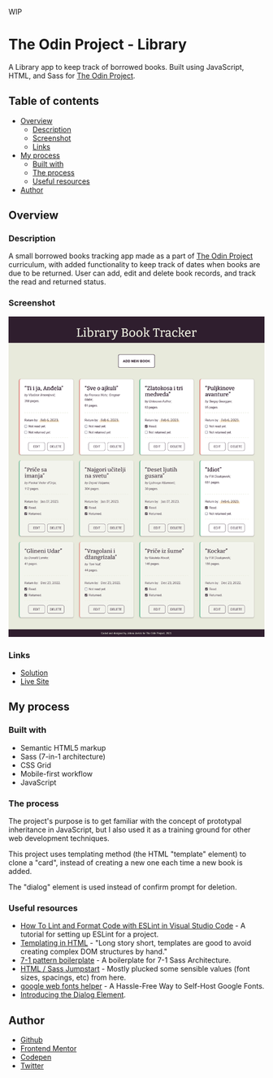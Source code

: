 WIP

# The Odin Project - Library

A Library app to keep track of borrowed books. Built using JavaScript, HTML, and Sass for [The Odin Project](https://www.theodinproject.com).

## Table of contents

- [Overview](#overview)
  - [Description](#description)
  - [Screenshot](#screenshot)
  - [Links](#links)
- [My process](#my-process)
  - [Built with](#built-with)
  - [The process](#the-process)
  - [Useful resources](#useful-resources)
- [Author](#author)

## Overview

### Description

A small borrowed books tracking app made as a part of [The Odin Project](https://www.theodinproject.com) curriculum, with added functionality to keep track of dates when books are due to be returned. User can add, edit and delete book records, and track the read and returned status.

### Screenshot

![](screenshot.png)

### Links

- [Solution](https://github.com/je-jo/library)
- [Live Site](https://je-jo.github.io/library/)

## My process

### Built with

- Semantic HTML5 markup
- Sass (7-in-1 architecture)
- CSS Grid
- Mobile-first workflow
- JavaScript

### The process

The project's purpose is to get familiar with the concept of prototypal inheritance in JavaScript, but I also used it as a training ground for other web development techniques.

This project uses templating method (the HTML "template" element) to clone a "card", instead of creating a new one each time a new book is added. 

The "dialog" element is used instead of confirm prompt for deletion.

### Useful resources

- [How To Lint and Format Code with ESLint in Visual Studio Code](https://www.digitalocean.com/community/tutorials/linting-and-formatting-with-eslint-in-vs-code) - A tutorial for setting up ESLint for a project.
- [Templating in HTML](https://kittygiraudel.com/2022/09/30/templating-in-html/) - "Long story short, templates are good to avoid creating complex DOM structures by hand."
- [7-1 pattern boilerplate](https://github.com/KittyGiraudel/sass-boilerplate/tree/master/stylesheets) - A boilerplate for 7-1 Sass Architecture.
- [HTML / Sass Jumpstart]() - Mostly plucked some sensible values (font sizes, spacings, etc) from here.
- [google web fonts helper](https://gwfh.mranftl.com/fonts) - A Hassle-Free Way to Self-Host Google Fonts.
- [Introducing the Dialog Element](https://webkit.org/blog/12209/introducing-the-dialog-element/).

## Author

- [Github](https://github.com/je-jo)
- [Frontend Mentor](https://www.frontendmentor.io/profile/je-jo)
- [Codepen](https://codepen.io/je-jo)
- [Twitter](https://twitter.com/jelena_jo_)
